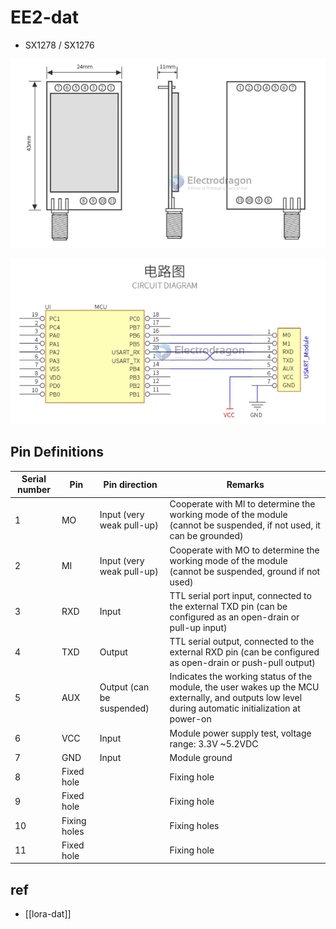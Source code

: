 # EE2-dat

- SX1278 / SX1276

![](2023-10-25-14-26-12.png)

![](2023-10-25-14-26-29.png)

## Pin Definitions

| Serial number | Pin          | Pin direction             | Remarks                                                                                                                                             |
| ------------- | ------------ | ------------------------- | --------------------------------------------------------------------------------------------------------------------------------------------------- |
| 1             | MO           | Input (very weak pull-up) | Cooperate with Ml to determine the working mode of the module (cannot be suspended, if not used, it can be grounded)                                |
| 2             | MI           | Input (very weak pull-up) | Cooperate with MO to determine the working mode of the module (cannot be suspended, ground if not used)                                         |
| 3             | RXD          | Input                     | TTL serial port input, connected to the external TXD pin (can be configured as an open-drain or pull-up input)                                      |
| 4             | TXD          | Output                    | TTL serial output, connected to the external RXD pin (can be configured as open-drain or push-pull output)                                          |
| 5             | AUX          | Output (can be suspended) | Indicates the working status of the module, the user wakes up the MCU externally, and outputs low level during automatic initialization at power-on |
| 6             | VCC          | Input                     | Module power supply test, voltage range: 3.3V ~5.2VDC                                                                                               |
| 7             | GND          | Input                     | Module ground                                                                                                                                       |
| 8             | Fixed hole   |                           | Fixing hole                                                                                                                                         |
| 9             | Fixed hole   |                           | Fixing hole                                                                                                                                         |
| 10            | Fixing holes |                           | Fixing holes                                                                                                                                        |
| 11            | Fixed hole   |                           | Fixing hole                                                                                                                                         |


## ref 

- [[lora-dat]]